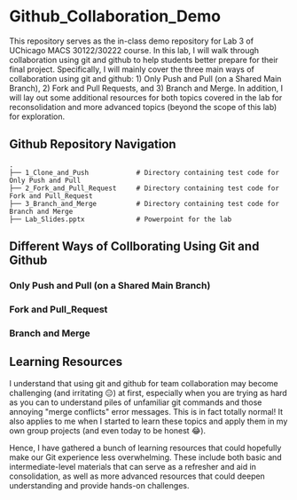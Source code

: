 # Github_Collaboration_Demo
This repository serves as the in-class demo repository for Lab 3 of UChicago MACS 30122/30222 course. In this lab, I will walk through collaboration using git and github to help students better prepare for their final project. Specifically, I will mainly cover the three main ways of collaboration using git and github: 1) Only Push and Pull (on a Shared Main Branch), 2) Fork and Pull Requests, and 3) Branch and Merge. In addition, I will lay out some additional resources for both topics covered in the lab for reconsolidation and more advanced topics (beyond the scope of this lab) for exploration.

## Github Repository Navigation
    .
    ├── 1_Clone_and_Push            # Directory containing test code for Only Push and Pull      
    ├── 2_Fork_and_Pull_Request     # Directory containing test code for Fork and Pull_Request
    ├── 3_Branch_and_Merge          # Directory containing test code for Branch and Merge
    ├── Lab_Slides.pptx             # Powerpoint for the lab

## Different Ways of Collborating Using Git and Github

### Only Push and Pull (on a Shared Main Branch)

### Fork and Pull_Request

### Branch and Merge

## Learning Resources
I understand that using git and github for team collaboration may become challenging (and irritating 😑) at first, especially when you are trying as hard as you can to understand piles of unfamiliar git commands and those annoying "merge conflicts" error messages. This is in fact totally normal! It also applies to me when I started to learn these topics and apply them in my own group projects (and even today to be honest 😂). 

Hence, I have gathered a bunch of learning resources that could hopefully make our Git experience less overwhelming. These include both basic and intermediate-level materials that can serve as a refresher and aid in consolidation, as well as more advanced resources that could deepen understanding and provide hands-on challenges. 